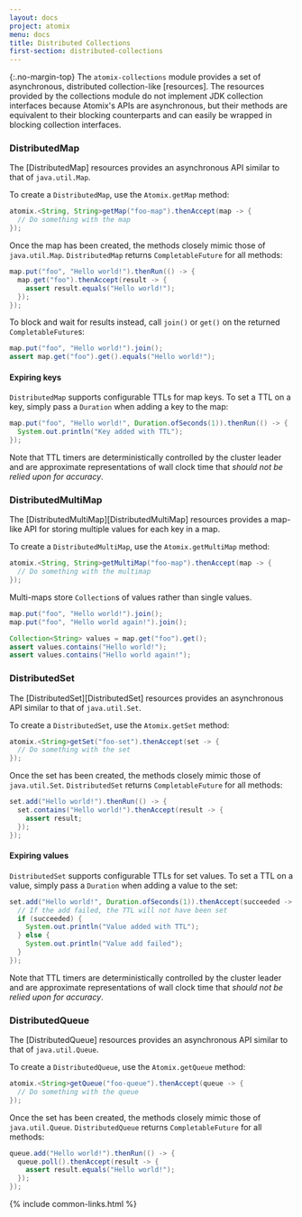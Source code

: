 ```yaml
---
layout: docs
project: atomix
menu: docs
title: Distributed Collections
first-section: distributed-collections
---
```


{:.no-margin-top}
The `atomix-collections` module provides a set of asynchronous, distributed collection-like [resources]. The resources provided by the collections module do not implement JDK collection interfaces because Atomix's APIs are asynchronous, but their methods are equivalent to their blocking counterparts and can easily be wrapped in blocking collection interfaces.

### DistributedMap

The [DistributedMap] resources provides an asynchronous API similar to that of `java.util.Map`.

To create a `DistributedMap`, use the `Atomix.getMap` method:

```java
atomix.<String, String>getMap("foo-map").thenAccept(map -> {
  // Do something with the map
});
```

Once the map has been created, the methods closely mimic those of `java.util.Map`. `DistributedMap` returns `CompletableFuture` for all methods:

```java
map.put("foo", "Hello world!").thenRun(() -> {
  map.get("foo").thenAccept(result -> {
    assert result.equals("Hello world!");
  });
});
```

To block and wait for results instead, call `join()` or `get()` on the returned `CompletableFuture`s:

```java
map.put("foo", "Hello world!").join();
assert map.get("foo").get().equals("Hello world!");
```

#### Expiring keys

`DistributedMap` supports configurable TTLs for map keys. To set a TTL on a key, simply pass a `Duration` when adding a key to the map:

```java
map.put("foo", "Hello world!", Duration.ofSeconds(1)).thenRun(() -> {
  System.out.println("Key added with TTL");
});
```

Note that TTL timers are deterministically controlled by the cluster leader and are approximate representations of wall clock time that *should not be relied upon for accuracy*.

### DistributedMultiMap

The [DistributedMultiMap][DistributedMultiMap] resources provides a map-like API for storing multiple values for each key in a map.

To create a `DistributedMultiMap`, use the `Atomix.getMultiMap` method:

```java
atomix.<String, String>getMultiMap("foo-map").thenAccept(map -> {
  // Do something with the multimap
});
```

Multi-maps store `Collection`s of values rather than single values.

```java
map.put("foo", "Hello world!").join();
map.put("foo", "Hello world again!").join();

Collection<String> values = map.get("foo").get();
assert values.contains("Hello world!");
assert values.contains("Hello world again!");
```

### DistributedSet

The [DistributedSet][DistributedSet] resources provides an asynchronous API similar to that of `java.util.Set`.

To create a `DistributedSet`, use the `Atomix.getSet` method:

```java
atomix.<String>getSet("foo-set").thenAccept(set -> {
  // Do something with the set
});
```

Once the set has been created, the methods closely mimic those of `java.util.Set`. `DistributedSet` returns `CompletableFuture` for all methods:

```java
set.add("Hello world!").thenRun(() -> {
  set.contains("Hello world!").thenAccept(result -> {
    assert result;
  });
});
```

#### Expiring values

`DistributedSet` supports configurable TTLs for set values. To set a TTL on a value, simply pass a `Duration` when adding a value to the set:

```java
set.add("Hello world!", Duration.ofSeconds(1)).thenAccept(succeeded -> {
  // If the add failed, the TTL will not have been set
  if (succeeded) {
    System.out.println("Value added with TTL");
  } else {
    System.out.println("Value add failed");
  }
});
```

Note that TTL timers are deterministically controlled by the cluster leader and are approximate representations of wall clock time that *should not be relied upon for accuracy*.

### DistributedQueue

The [DistributedQueue] resources provides an asynchronous API similar to that of `java.util.Queue`.

To create a `DistributedQueue`, use the `Atomix.getQueue` method:

```java
atomix.<String>getQueue("foo-queue").thenAccept(queue -> {
  // Do something with the queue
});
```

Once the set has been created, the methods closely mimic those of `java.util.Queue`. `DistributedQueue` returns `CompletableFuture` for all methods:

```java
queue.add("Hello world!").thenRun(() -> {
  queue.poll().thenAccept(result -> {
    assert result.equals("Hello world!");
  });
});
```

{% include common-links.html %}